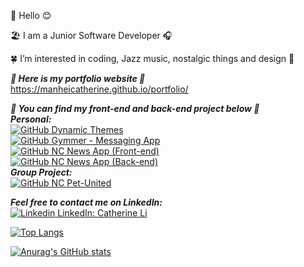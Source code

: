 👋 Hello 😊

🏖 I am a Junior Software Developer 🎧 

🍀 I’m interested in coding, Jazz music, nostalgic things and design 🎨 

***🌼 Here is my portfolio website 🌼*** <br/>
https://manheicatherine.github.io/portfolio/

***🌟 You can find my front-end and back-end project below 🌟 <br />***
***Personal:***<br />
[![GitHub](https://i.stack.imgur.com/tskMh.png) Dynamic Themes](https://github.com/manheicatherine/dynamicThemes) <br />
[![GitHub](https://i.stack.imgur.com/tskMh.png) Gymmer - Messaging App](https://github.com/manheicatherine/messagingApp) <br />
[![GitHub](https://i.stack.imgur.com/tskMh.png) NC News App (Front-end)](https://github.com/manheicatherine/frontend-nc-news) <br />
[![GitHub](https://i.stack.imgur.com/tskMh.png) NC News App (Back-end)](https://github.com/manheicatherine/be-ncnews) <br />
***Group Project:***<br />
[![GitHub](https://i.stack.imgur.com/tskMh.png) NC Pet-United](https://github.com/manheicatherine/Pets-reunited) <br />

***Feel free to contact me on LinkedIn: <br />***
[![Linkedin](https://i.stack.imgur.com/gVE0j.png) LinkedIn: Catherine Li](https://www.linkedin.com/in/manheicatherine/)
&nbsp;

[![Top Langs](https://github-readme-stats.vercel.app/api/top-langs/?username=manheicatherine&layout=compact)](https://github.com/manheicatherine/github-readme-stats)<br />

[![Anurag's GitHub stats](https://github-readme-stats.vercel.app/api?username=manheicatherine&show_icons=true&theme=radical)](https://github.com/manheicatherine/github-readme-stats) <br />

